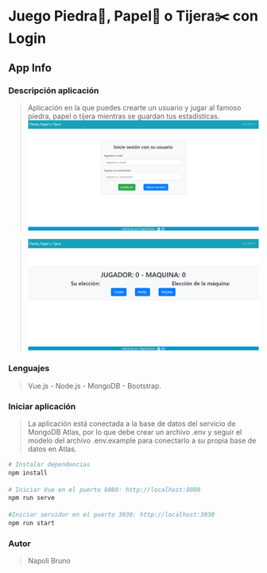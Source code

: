 # Juego Piedra💎, Papel📄 o Tijera✂️ con Login

## App Info

### Descripción aplicación
> Aplicación en la que puedes crearte un usuario y jugar al famoso piedra, papel o tijera mientras se guardan tus estadísticas.
![Screenshot](src/assets/login.png)

>![Screenshot](src/assets/juego.png)

### Lenguajes
>Vue.js - Node.js - MongoDB - Bootstrap.

### Iniciar aplicación
>La aplicación está conectada a la base de datos del servicio de MongoDB Atlas,
>por lo que debe crear un archivo .env y seguir el modelo del archivo .env.example para conectarlo a su propia base de datos 
>en Atlas.

```bash
# Instalar dependencias
npm install

# Iniciar Vue en el puerto 8080: http://localhost:8080
npm run serve

#Iniciar servidor en el puerto 3030: http://localhost:3030
npm run start
```

### Autor
>Napoli Bruno